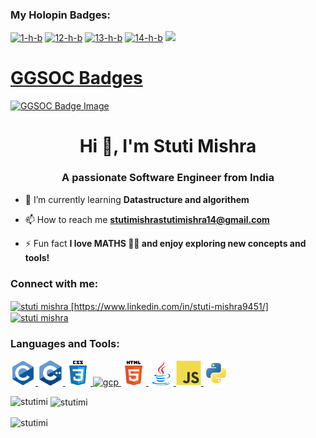 <h3 align="left">My Holopin Badges:</h3>
<p align="left">
 <a href="https://ibb.co/D5FShgc"><img src="https://i.ibb.co/D5FShgc/1-h-b.webp" alt="1-h-b" border="0"></a>   
  <a href="https://ibb.co/nQB9y6m"><img src="https://i.ibb.co/nQB9y6m/12-h-b.webp" alt="12-h-b" border="0"></a>   
  <a href="https://ibb.co/6JNS5yM"><img src="https://i.ibb.co/6JNS5yM/13-h-b.webp" alt="13-h-b" border="0"></a>  
  <a href="https://ibb.co/DpB6CHx"><img src="https://i.ibb.co/DpB6CHx/14-h-b.webp" alt="14-h-b" border="0"></a>
  <a href="https://ibb.co/w0yhkqX"><img src="https://i.ibb.co/w0yhkqX/15-h-b.webp" 
</p>
    
 <h1>GGSOC Badges</h1>
    <a href="https://ibb.co/jRSfbJN">
        <img src="https://i.ibb.co/jRSfbJN/unnamed.png" alt="GGSOC Badge Image" border="0">
    </a>


<h1 align="center">Hi 👋, I'm Stuti Mishra</h1>
<h3 align="center">A passionate Software Engineer from India</h3>

- 🌱 I’m currently learning **Datastructure and algorithem**

- 📫 How to reach me **stutimishrastutimishra14@gmail.com**

- ⚡ Fun fact **I love MATHS 🧑‍🏫 and enjoy exploring new concepts and tools!**

<h3 align="left">Connect with me:</h3>
<p align="left">
<a href="https://linkedin.com/in/stuti mishra [https://www.linkedin.com/in/stuti-mishra9451/]" target="blank"><img align="center" src="https://raw.githubusercontent.com/rahuldkjain/github-profile-readme-generator/master/src/images/icons/Social/linked-in-alt.svg" alt="stuti mishra [https://www.linkedin.com/in/stuti-mishra9451/]" height="30" width="40" /></a>
<a href="https://www.youtube.com/c/stuti mishra" target="blank"><img align="center" src="https://raw.githubusercontent.com/rahuldkjain/github-profile-readme-generator/master/src/images/icons/Social/youtube.svg" alt="stuti mishra" height="30" width="40" /></a>
</p>

<h3 align="left">Languages and Tools:</h3>
<p align="left"> <a href="https://www.cprogramming.com/" target="_blank" rel="noreferrer"> <img src="https://raw.githubusercontent.com/devicons/devicon/master/icons/c/c-original.svg" alt="c" width="40" height="40"/> </a> <a href="https://www.w3schools.com/cpp/" target="_blank" rel="noreferrer"> <img src="https://raw.githubusercontent.com/devicons/devicon/master/icons/cplusplus/cplusplus-original.svg" alt="cplusplus" width="40" height="40"/> </a> <a href="https://www.w3schools.com/css/" target="_blank" rel="noreferrer"> <img src="https://raw.githubusercontent.com/devicons/devicon/master/icons/css3/css3-original-wordmark.svg" alt="css3" width="40" height="40"/> </a> <a href="https://cloud.google.com" target="_blank" rel="noreferrer"> <img src="https://www.vectorlogo.zone/logos/google_cloud/google_cloud-icon.svg" alt="gcp" width="40" height="40"/> </a> <a href="https://www.w3.org/html/" target="_blank" rel="noreferrer"> <img src="https://raw.githubusercontent.com/devicons/devicon/master/icons/html5/html5-original-wordmark.svg" alt="html5" width="40" height="40"/> </a> <a href="https://www.java.com" target="_blank" rel="noreferrer"> <img src="https://raw.githubusercontent.com/devicons/devicon/master/icons/java/java-original.svg" alt="java" width="40" height="40"/> </a> <a href="https://developer.mozilla.org/en-US/docs/Web/JavaScript" target="_blank" rel="noreferrer"> <img src="https://raw.githubusercontent.com/devicons/devicon/master/icons/javascript/javascript-original.svg" alt="javascript" width="40" height="40"/> </a> <a href="https://www.python.org" target="_blank" rel="noreferrer"> <img src="https://raw.githubusercontent.com/devicons/devicon/master/icons/python/python-original.svg" alt="python" width="40" height="40"/> </a> </p>

<p><img align="left" src="https://github-readme-stats.vercel.app/api/top-langs?username=stutimi&show_icons=true&locale=en&layout=compact" alt="stutimi" /></p>

<p>&nbsp;<img align="center" src="https://github-readme-stats.vercel.app/api?username=stutimi&show_icons=true&locale=en" alt="stutimi" /></p>

<p><img align="center" src="https://github-readme-streak-stats.herokuapp.com/?user=stutimi&" alt="stutimi" /></p>
